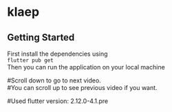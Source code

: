 # klaep


## Getting Started

First install the dependencies using <br/>
`flutter pub get` <br/>
Then you can run the application on your local machine

#Scroll down to go to next video. <br/>
#You can scroll up to see previous video if you want.

#Used flutter version: 2.12.0-4.1.pre